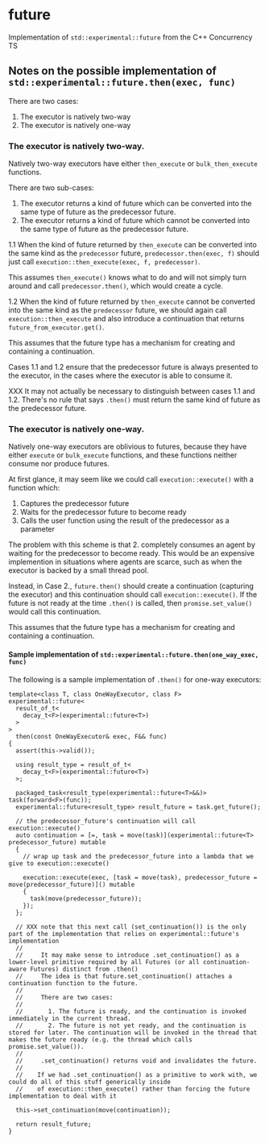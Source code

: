 # future
Implementation of `std::experimental::future` from the C++ Concurrency TS

## Notes on the possible implementation of `std::experimental::future.then(exec, func)`

There are two cases:

  1. The executor is natively two-way
  2. The executor is natively one-way

### The executor is natively two-way.
  
Natively two-way executors have either `then_execute` or `bulk_then_execute` functions.

There are two sub-cases:

  1. The executor returns a kind of future which can be converted into the same type of future as the predecessor future.
  2. The executor returns a kind of future which cannot be converted into the same type of future as the predecessor future.

1.1 When the kind of future returned by `then_execute` can be converted into the same kind as the `predecessor` future, `predecessor.then(exec, f)` should just call `execution::then_execute(exec, f, predecessor)`.

This assumes `then_execute()` knows what to do and will not simply turn around and call `predecessor.then()`, which would create a cycle.

1.2 When the kind of future returned by `then_execute` cannot be converted into the same kind as the `predecessor` future, we should again call `execution::then_execute` and also introduce a continuation that returns `future_from_executor.get()`.

This assumes that the future type has a mechanism for creating and containing a continuation.

Cases 1.1 and 1.2 ensure that the predecessor future is always presented to the executor, in the cases where the executor is able to consume it.

XXX It may not actually be necessary to distinguish between cases 1.1 and 1.2. There's no rule that says `.then()` must return the same kind of future as the predecessor future.

### The executor is natively one-way.

Natively one-way executors are oblivious to futures, because they have either `execute` or `bulk_execute` functions, and these functions neither consume nor produce futures.

At first glance, it may seem like we could call `execution::execute()` with a function which:

  1. Captures the predecessor future
  2. Waits for the predecessor future to become ready
  3. Calls the user function using the result of the predecessor as a parameter

The problem with this scheme is that 2. completely consumes an agent by waiting for the predecessor to become ready. This would be an expensive implemention in situations where agents are scarce, such as when the executor is backed by a small thread pool.

Instead, in Case 2., `future.then()` should create a continuation (capturing the executor) and this continuation should call `execution::execute()`. If the future is not ready at the time `.then()` is called, then `promise.set_value()` would call this continuation.

This assumes that the future type has a mechanism for creating and containing a continuation.

#### Sample implementation of `std::experimental::future.then(one_way_exec, func)`

The following is a sample implementation of `.then()` for one-way executors:

    template<class T, class OneWayExecutor, class F>
    experimental::future<
      result_of_t<
        decay_t<F>(experimental::future<T>)
      >
    >
      then(const OneWayExecutor& exec, F&& func)
    {
      assert(this->valid());
    
      using result_type = result_of_t<
        decay_t<F>(experimental::future<T>)
      >;
    
      packaged_task<result_type(experimental::future<T>&&)> task(forward<F>(func));
      experimental::future<result_type> result_future = task.get_future();
    
      // the predecessor_future's continuation will call execution::execute()
      auto continuation = [=, task = move(task)](experimental::future<T> predecessor_future) mutable
      {
        // wrap up task and the predecessor_future into a lambda that we give to execution::execute()
    
        execution::execute(exec, [task = move(task), predecessor_future = move(predecessor_future)]() mutable
        {
          task(move(predecessor_future));
        });
      };
    
      // XXX note that this next call (set_continuation()) is the only part of the implementation that relies on experimental::future's implementation
      // 
      //     It may make sense to introduce .set_continuation() as a lower-level primitive required by all Futures (or all continuation-aware Futures) distinct from .then()
      //     The idea is that future.set_continuation() attaches a continuation function to the future.
      //
      //     There are two cases:
      //
      //       1. The future is ready, and the continuation is invoked immediately in the current thread.
      //       2. The future is not yet ready, and the continuation is stored for later. The continuation will be invoked in the thread that makes the future ready (e.g. the thread which calls promise.set_value()).
      //
      //     .set_continuation() returns void and invalidates the future.
      //
      //    If we had .set_continuation() as a primitive to work with, we could do all of this stuff generically inside
      //    of execution::then_execute() rather than forcing the future implementation to deal with it
    
      this->set_continuation(move(continuation));
    
      return result_future;
    }

